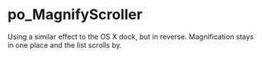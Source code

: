 po_MagnifyScroller
==================

Using a similar effect to the OS X dock, but in reverse. Magnification stays in one place and the list scrolls by.

